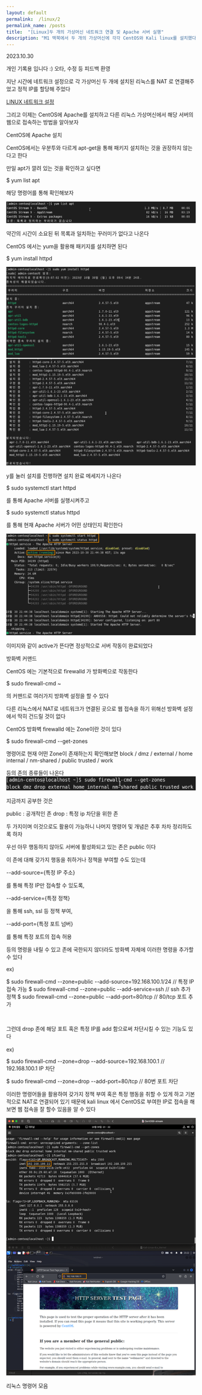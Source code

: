 ```yaml
---
layout: default
permalink:  /linux/2
permalink_name: /posts
title:  "[Linux]두 개의 가상머신 네트워크 연결 및 Apache 서버 실행" 
description: "M1 맥북에서 두 개의 가상머신에 각각 CentOS와 Kali linux를 설치했다. CentOS에서 Apache 설치를 하고 서버 구동을 확인하고 다른 리눅스 가상머신 Kali linux에서 CentOS Server로 접속이 가능한지 시험해보자. 모든 준비를 마치고 해킹해보면서 리눅스에 대한 친밀감을 높이고자 한다."
---
```

<p class="date">2023.10.30</p>

<p class="caution">개인 기록용 입니다 :)
오타, 수정 등 피드백 환영</p>

<p style="text-align:center;">

지난 시간에 네트워크 설정으로
각 가상머신 두 개에 설치된 리눅스를
NAT 로 연결해주었고
정적 IP를 할당해 주었다

<a href="https://dafef.github.io/linux/1">LINUX 네트워크 설정</a>

그리고 이제는 CentOS에 Apache를 설치하고
다른 리눅스 가상머신에서 
해당 서버의 웹으로 접속하는 방법을 알아보자



<span class="mini-title">CentOS에 Apache 설치</span>

CentOS에서는 우분투와 다르게
apt-get을 통해 패키지 설치하는 것을
권장하지 않는다고 한다

만일 apt가 깔려 있는 것을 확인하고 싶다면

<span class="codes">$ yum list apt</span>

해당 명령어를 통해 확인해보자

<img class="image" src="/contents/imgs/linux_2/1.png" alt="Clickable Image" onclick="showFrame(this.src);">

약간의 시간이 소요된 뒤
목록과 일치하는 꾸러미가 없다고 나온다

CentOS 에서는 yum을 활용해
패키지를 설치하면 된다

<span class="codes">$ yum install httpd</span>

<img class="image" src="/contents/imgs/linux_2/2.png" onclick="showFrame(this.src)">
<img class="image" src="/contents/imgs/linux_2/3.png" onclick="showFrame(this.src)">

y를 눌러 설치를 진행하면
설치 완료 메세지가 나온다


<span class="codes">$ sudo systemctl start httpd</span>

를 통해 Apache 서버를 실행시켜주고

<span class="codes">$ sudo systemctl status httpd</span>

를 통해 현재 Apache 서버가 어떤 상태인지 확인한다



<img class="image" src="/contents/imgs/linux_2/4.png" onclick="showFrame(this.src)">

이미지와 같이 active가 뜬다면
정상적으로 서버 작동이 완료되었다



<span class="mini-title">방화벽 커맨드</span>

CentOS 에는 기본적으로 firewalld 가 방화벽으로 작동한다

<span class="codes">$ sudo firewall-cmd ~</span>

의 커맨드로 여러가지 방화벽 설정을 할 수 있다


다른 리눅스에서 NAT로 네트워크가 연결된 곳으로
웹 접속을 하기 위해선
방화벽 설정에서 딱히 건드릴 것이 없다

CentOS 방화벽 firewalld 에는 Zone이란 것이 있다

<span class="codes">$ sudo firewall-cmd --get-zones</span>

명령어로 현재 어떤 Zone이 존재하는지 확인해보면
block / dmz / external / home
internal / nm-shared / public
trusted / work

등의 존의 종류들이 나온다
<img class="image" src="/contents/imgs/linux_2/5.png" onclick="showFrame(this.src)">

지금까지 공부한 것은

public : 공개적인 존
drop : 특정 ip 차단을 위한 존

두 가지이며 이것으로도 활용이 가능하니
나머지 명령어 및 개념은 추후 차차 정리하도록 하자

우선 아무 행동하지 않아도
서버에 활성화되고 있는 존은 public 이다

이 존에 대해 갖가지 행동을 취하거나
정책을 부여할 수도 있는데

--add-source={특정 IP 주소}

를 통해 특정 IP만 접속할 수 있도록,

--add-service={특정 정책}

을 통해 ssh, ssl 등 정책 부여,

--add-port={특정 포트 넘버}

를 통해 특정 포트의 접속 허용

등의 명령을 내릴 수 있고
존에 국한되지 않더라도
방화벽 자체에 이러한 명령을 추가할 수 있다

ex)
<p class="codes">$ sudo firewall-cmd --zone=public --add-source=192.168.100.1/24        <span class="comment">// 특정 IP 접속 가능</span>
$ sudo firewall-cmd --zone=public --add-service=ssh     <span class="comment">// ssh 추가 정책</span>
$ sudo firewall-cmd --zone=public --add-port=80/tcp     <span class="comment">// 80/tcp 포트 추가</span></p><br>

그런데 drop 존에 해당 포트 혹은 특정 IP를 add 함으로써
차단시킬 수 있는 기능도 있다<br>
<br>
ex)
<p class="codes">$ sudo firewall-cmd --zone=drop --add-source=192.168.100.1     <span class="comment">// 192.168.100.1 IP 차단</span></p>

<p class="codes">$ sudo firewall-cmd --zone=drop --add-port=80/tcp      <span class="comment">// 80번 포트 차단</span></p>
</p>

<p style="text-align:center;">


이러한 명령어들을 활용하여 갖가지 정책 부여
혹은 특정 행동을 취할 수 있게 하고
기본적으로 NAT로 연결되어 있기 때문에
kali linux 에서 CentOS로 부여한 IP로 접속을 해보면
웹 접속을 잘 할수 있음을 알 수 있다

<img class="image" src="/contents/imgs/linux_2/6.png" onclick="showFrame(this.src)">


<span class="mini-title">리눅스 명령어 모음</span>

<script src="https://gist.github.com/dasfef/8ed6a968063aabc6de5538fe4ad8c8e0.js"></script>

